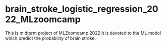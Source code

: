 # brain_stroke_logistic_regression_2022_MLzoomcamp
This is midterm project of MLZoomcamp 2022 It is devoted to the ML model which predict the probability of brain stroke.
